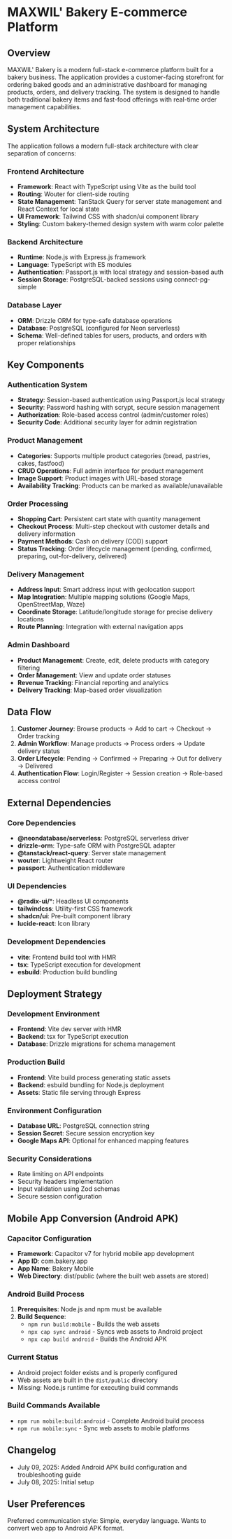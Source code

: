 # MAXWIL' Bakery E-commerce Platform

## Overview

MAXWIL' Bakery is a modern full-stack e-commerce platform built for a bakery business. The application provides a customer-facing storefront for ordering baked goods and an administrative dashboard for managing products, orders, and delivery tracking. The system is designed to handle both traditional bakery items and fast-food offerings with real-time order management capabilities.

## System Architecture

The application follows a modern full-stack architecture with clear separation of concerns:

### Frontend Architecture
- **Framework**: React with TypeScript using Vite as the build tool
- **Routing**: Wouter for client-side routing
- **State Management**: TanStack Query for server state management and React Context for local state
- **UI Framework**: Tailwind CSS with shadcn/ui component library
- **Styling**: Custom bakery-themed design system with warm color palette

### Backend Architecture
- **Runtime**: Node.js with Express.js framework
- **Language**: TypeScript with ES modules
- **Authentication**: Passport.js with local strategy and session-based auth
- **Session Storage**: PostgreSQL-backed sessions using connect-pg-simple

### Database Layer
- **ORM**: Drizzle ORM for type-safe database operations
- **Database**: PostgreSQL (configured for Neon serverless)
- **Schema**: Well-defined tables for users, products, and orders with proper relationships

## Key Components

### Authentication System
- **Strategy**: Session-based authentication using Passport.js local strategy
- **Security**: Password hashing with scrypt, secure session management
- **Authorization**: Role-based access control (admin/customer roles)
- **Security Code**: Additional security layer for admin registration

### Product Management
- **Categories**: Supports multiple product categories (bread, pastries, cakes, fastfood)
- **CRUD Operations**: Full admin interface for product management
- **Image Support**: Product images with URL-based storage
- **Availability Tracking**: Products can be marked as available/unavailable

### Order Processing
- **Shopping Cart**: Persistent cart state with quantity management
- **Checkout Process**: Multi-step checkout with customer details and delivery information
- **Payment Methods**: Cash on delivery (COD) support
- **Status Tracking**: Order lifecycle management (pending, confirmed, preparing, out-for-delivery, delivered)

### Delivery Management
- **Address Input**: Smart address input with geolocation support
- **Map Integration**: Multiple mapping solutions (Google Maps, OpenStreetMap, Waze)
- **Coordinate Storage**: Latitude/longitude storage for precise delivery locations
- **Route Planning**: Integration with external navigation apps

### Admin Dashboard
- **Product Management**: Create, edit, delete products with category filtering
- **Order Management**: View and update order statuses
- **Revenue Tracking**: Financial reporting and analytics
- **Delivery Tracking**: Map-based order visualization

## Data Flow

1. **Customer Journey**: Browse products → Add to cart → Checkout → Order tracking
2. **Admin Workflow**: Manage products → Process orders → Update delivery status
3. **Order Lifecycle**: Pending → Confirmed → Preparing → Out for delivery → Delivered
4. **Authentication Flow**: Login/Register → Session creation → Role-based access control

## External Dependencies

### Core Dependencies
- **@neondatabase/serverless**: PostgreSQL serverless driver
- **drizzle-orm**: Type-safe ORM with PostgreSQL adapter
- **@tanstack/react-query**: Server state management
- **wouter**: Lightweight React router
- **passport**: Authentication middleware

### UI Dependencies
- **@radix-ui/***: Headless UI components
- **tailwindcss**: Utility-first CSS framework
- **shadcn/ui**: Pre-built component library
- **lucide-react**: Icon library

### Development Dependencies
- **vite**: Frontend build tool with HMR
- **tsx**: TypeScript execution for development
- **esbuild**: Production build bundling

## Deployment Strategy

### Development Environment
- **Frontend**: Vite dev server with HMR
- **Backend**: tsx for TypeScript execution
- **Database**: Drizzle migrations for schema management

### Production Build
- **Frontend**: Vite build process generating static assets
- **Backend**: esbuild bundling for Node.js deployment
- **Assets**: Static file serving through Express

### Environment Configuration
- **Database URL**: PostgreSQL connection string
- **Session Secret**: Secure session encryption key
- **Google Maps API**: Optional for enhanced mapping features

### Security Considerations
- Rate limiting on API endpoints
- Security headers implementation
- Input validation using Zod schemas
- Secure session configuration

## Mobile App Conversion (Android APK)

### Capacitor Configuration
- **Framework**: Capacitor v7 for hybrid mobile app development
- **App ID**: com.bakery.app
- **App Name**: Bakery Mobile
- **Web Directory**: dist/public (where the built web assets are stored)

### Android Build Process
1. **Prerequisites**: Node.js and npm must be available
2. **Build Sequence**:
   - `npm run build:mobile` - Builds the web assets
   - `npx cap sync android` - Syncs web assets to Android project
   - `npx cap build android` - Builds the Android APK

### Current Status
- Android project folder exists and is properly configured
- Web assets are built in the `dist/public` directory
- Missing: Node.js runtime for executing build commands

### Build Commands Available
- `npm run mobile:build:android` - Complete Android build process
- `npm run mobile:sync` - Sync web assets to mobile platforms

## Changelog
- July 09, 2025: Added Android APK build configuration and troubleshooting guide
- July 08, 2025: Initial setup

## User Preferences

Preferred communication style: Simple, everyday language.
Wants to convert web app to Android APK format.